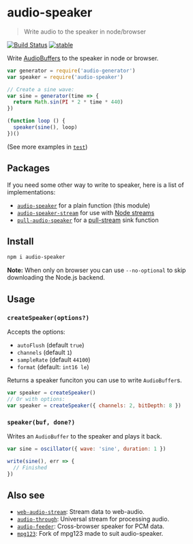 
# audio-speaker

> Write audio to the speaker in node/browser

[![Build Status](https://api.travis-ci.org/audiojs/audio-speaker.svg?branch=release-2.0)](https://travis-ci.org/audiojs/audio-speaker) [![stable](http://badges.github.io/stability-badges/dist/stable.svg)](http://github.com/badges/stability-badges)

Write [AudioBuffers](https://github.com/audiojs/audio-buffer) to the speaker in node or browser.

```js
var generator = require('audio-generator')
var speaker = require('audio-speaker')

// Create a sine wave:
var sine = generator(time => {
  return Math.sin(PI * 2 * time * 440)
})

(function loop () {
  speaker(sine(), loop)
})()
```

(See more examples in [`test`](test.js))

## Packages

If you need some other way to write to speaker, here is a list of implementations:

 - [`audio-speaker`](https://github.com/audiojs/audio-speaker) for a plain function (this module)
 - [`audio-speaker-stream`](https://github.com/audiojs/audio-speaker-stream) for use with [Node streams](https://nodejs.org/api/stream.html)
 - [`pull-audio-speaker`](https://github.com/audiojs/pull-audio-speaker) for a [pull-stream](https://github.com/pull-stream/pull-stream) sink function

## Install

```sh
npm i audio-speaker
```

**Note:** When only on browser you can use `--no-optional` to skip downloading the Node.js backend.

## Usage

### `createSpeaker(options?)`

Accepts the options:

 - `autoFlush` (default `true`)
 - `channels` (default `1`)
 - `sampleRate` (default `44100`)
 - `format` (default: `int16 le`)

Returns a speaker funciton you can use to write `AudioBuffer`s.

```js
var speaker = createSpeaker()
// Or with options:
var speaker = createSpeaker({ channels: 2, bitDepth: 8 })
```

### `speaker(buf, done?)`

Writes an `AudioBuffer` to the speaker and plays it back.

```js
var sine = oscillator({ wave: 'sine', duration: 1 })

write(sine(), err => {
  // Finished
})
```

## Also see

 - [`web-audio-stream`](https://github.com/audiojs/web-audio-stream): Stream data to web-audio.<br/>
 - [`audio-through`](http://npmjs.org/package/audio-through): Universal stream for processing audio.<br/>
 - [`audio-feeder`](https://github.com/brion/audio-feeder): Cross-browser speaker for PCM data.<br/>
 - [`mpg123`](https://github.com/audiojs/mpg123): Fork of mpg123 made to suit audio-speaker.<br/>

